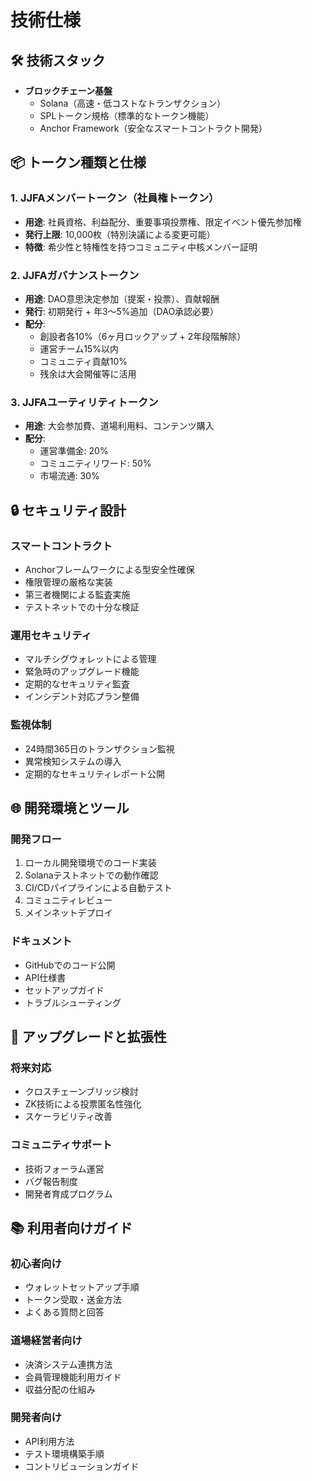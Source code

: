 # 技術仕様

## 🛠 技術スタック

- **ブロックチェーン基盤**
  - Solana（高速・低コストなトランザクション）
  - SPLトークン規格（標準的なトークン機能）
  - Anchor Framework（安全なスマートコントラクト開発）

## 📦 トークン種類と仕様

### 1. JJFAメンバートークン（社員権トークン）
- **用途**: 社員資格、利益配分、重要事項投票権、限定イベント優先参加権
- **発行上限**: 10,000枚（特別決議による変更可能）
- **特徴**: 希少性と特権性を持つコミュニティ中核メンバー証明

### 2. JJFAガバナンストークン
- **用途**: DAO意思決定参加（提案・投票）、貢献報酬
- **発行**: 初期発行 + 年3～5%追加（DAO承認必要）
- **配分**: 
  - 創設者各10%（6ヶ月ロックアップ + 2年段階解除）
  - 運営チーム15%以内
  - コミュニティ貢献10%
  - 残余は大会開催等に活用

### 3. JJFAユーティリティトークン
- **用途**: 大会参加費、道場利用料、コンテンツ購入
- **配分**:
  - 運営準備金: 20%
  - コミュニティリワード: 50%
  - 市場流通: 30%

## 🔒 セキュリティ設計

### スマートコントラクト
- Anchorフレームワークによる型安全性確保
- 権限管理の厳格な実装
- 第三者機関による監査実施
- テストネットでの十分な検証

### 運用セキュリティ
- マルチシグウォレットによる管理
- 緊急時のアップグレード機能
- 定期的なセキュリティ監査
- インシデント対応プラン整備

### 監視体制
- 24時間365日のトランザクション監視
- 異常検知システムの導入
- 定期的なセキュリティレポート公開

## 🌐 開発環境とツール

### 開発フロー
1. ローカル開発環境でのコード実装
2. Solanaテストネットでの動作確認
3. CI/CDパイプラインによる自動テスト
4. コミュニティレビュー
5. メインネットデプロイ

### ドキュメント
- GitHubでのコード公開
- API仕様書
- セットアップガイド
- トラブルシューティング

## 🔄 アップグレードと拡張性

### 将来対応
- クロスチェーンブリッジ検討
- ZK技術による投票匿名性強化
- スケーラビリティ改善

### コミュニティサポート
- 技術フォーラム運営
- バグ報告制度
- 開発者育成プログラム

## 📚 利用者向けガイド

### 初心者向け
- ウォレットセットアップ手順
- トークン受取・送金方法
- よくある質問と回答

### 道場経営者向け
- 決済システム連携方法
- 会員管理機能利用ガイド
- 収益分配の仕組み

### 開発者向け
- API利用方法
- テスト環境構築手順
- コントリビューションガイド